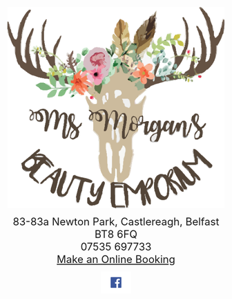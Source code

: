 
  
<p align="center"> 
   <img src="logo.png">
</p>

<p align="center">
 
  
  <font size="5">
     83-83a Newton Park, Castlereagh, Belfast BT8 6FQ <br>
     07535 697733 <br>
    <a href="https://msmorgansbeautyemporium.as.me">Make an Online Booking</a><br>
  </font>
</p>

 <!--<p align="center">
   <font size="3" color="black">
    <a href="https://www.facebook.com/msmorgansbeautyemporium">Like Us</a>
    </font> 
  </p>--> 
  
  <p align="center">
    <a href="https://www.facebook.com/msmorgansbeautyemporium">
    <img src="fb.png" alt="FaceBook" height="50" width="70">
    </a>
   </p>
   
 
  
  

